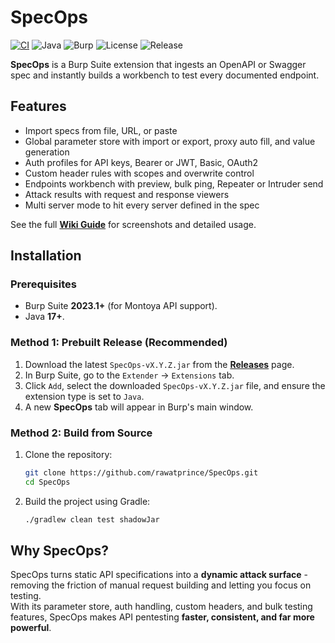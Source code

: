 # SpecOps

[![CI](https://github.com/rawatprince/SpecOps/actions/workflows/ci.yml/badge.svg)](https://github.com/rawatprince/SpecOps/actions/workflows/ci.yml)
![Java](https://img.shields.io/badge/java-17%2B-blue)
![Burp](https://img.shields.io/badge/Burp-2023.1%2B-orange)
![License](https://img.shields.io/github/license/rawatprince/SpecOps)
![Release](https://img.shields.io/github/v/release/rawatprince/SpecOps?display_name=tag&sort=semver)

**SpecOps** is a Burp Suite extension that ingests an OpenAPI or Swagger spec and instantly builds a workbench to test every documented endpoint.

## Features

- Import specs from file, URL, or paste
- Global parameter store with import or export, proxy auto fill, and value generation
- Auth profiles for API keys, Bearer or JWT, Basic, OAuth2
- Custom header rules with scopes and overwrite control
- Endpoints workbench with preview, bulk ping, Repeater or Intruder send
- Attack results with request and response viewers
- Multi server mode to hit every server defined in the spec

See the full **[Wiki Guide](../../wiki)** for screenshots and detailed usage.

## Installation

### Prerequisites
- Burp Suite **2023.1+** (for Montoya API support).
- Java **17+**.

### Method 1: Prebuilt Release (Recommended)
1. Download the latest `SpecOps-vX.Y.Z.jar` from the [**Releases**](https://github.com/rawatprince/SpecOps/releases) page.
2. In Burp Suite, go to the `Extender` → `Extensions` tab.
3. Click `Add`, select the downloaded `SpecOps-vX.Y.Z.jar` file, and ensure the extension type is set to `Java`.
4. A new **SpecOps** tab will appear in Burp's main window.

### Method 2: Build from Source
1. Clone the repository:
   ```bash
   git clone https://github.com/rawatprince/SpecOps.git
   cd SpecOps
   ```
2. Build the project using Gradle:
   ```bash
   ./gradlew clean test shadowJar
   ```

## Why SpecOps?
SpecOps turns static API specifications into a **dynamic attack surface** - removing the friction of manual request building and letting you focus on testing.  
With its parameter store, auth handling, custom headers, and bulk testing features, SpecOps makes API pentesting **faster, consistent, and far more powerful**.